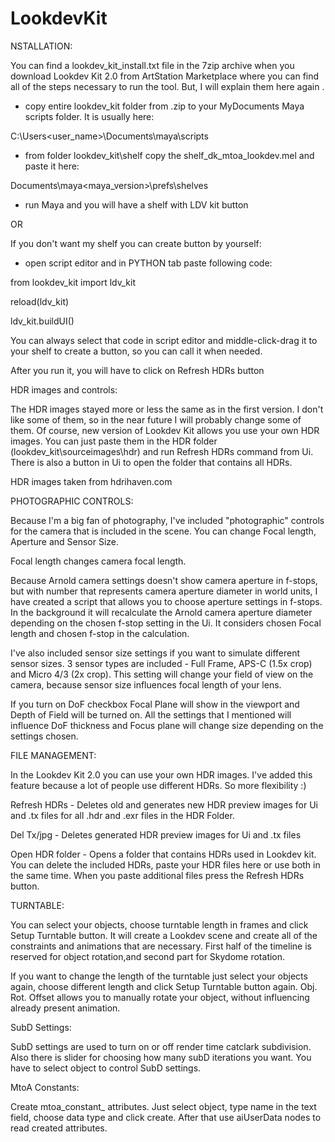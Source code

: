 # LookdevKit

NSTALLATION:

You can find a lookdev_kit_install.txt file in the 7zip archive when you download Lookdev Kit 2.0 from ArtStation Marketplace where you can find all of the steps necessary to run the tool. But, I will explain them here again .

- copy entire lookdev_kit folder from .zip to your MyDocuments Maya scripts folder. It is usually here:

C:\Users\<user_name>\Documents\maya\scripts

- from folder lookdev_kit\shelf copy the shelf_dk_mtoa_lookdev.mel and paste it here:

Documents\maya\<maya_version>\prefs\shelves

- run Maya and you will have a shelf with LDV kit button

OR

If you don't want my shelf you can create button by yourself:

- open script editor and in PYTHON tab paste following code:



from lookdev_kit import ldv_kit

reload(ldv_kit)

ldv_kit.buildUI()



You can always select that code in script editor and middle-click-drag it to your shelf to create a button, so you can call it when needed.



After you run it, you will have to click on Refresh HDRs button

HDR images and controls:

The HDR images stayed more or less the same as in the first version. I don't like some of them, so in the near future I will probably change some of them. Of course, new version of Lookdev Kit allows you use your own HDR images. You can just paste them in the HDR folder (lookdev_kit\sourceimages\hdr) and run Refresh HDRs command from Ui. There is also a button in Ui to open the folder that contains all HDRs.

HDR images taken from hdrihaven.com



PHOTOGRAPHIC CONTROLS:

Because I'm a big fan of photography, I've included "photographic" controls for the camera that is included in the scene. You can change Focal length, Aperture and Sensor Size. 

Focal length changes camera focal length. 

Because Arnold camera settings doesn't show camera aperture in f-stops, but with number that represents camera aperture diameter in world units, I have created a script that allows you to choose aperture settings in f-stops. In the background it will recalculate the Arnold camera aperture diameter depending on the chosen f-stop setting in the Ui. It considers chosen Focal length and chosen f-stop in the calculation. 

I've also included sensor size settings if you want to simulate different sensor sizes. 3 sensor types are included - Full Frame, APS-C (1.5x crop) and Micro 4/3 (2x crop). This setting will change your field of view on the camera, because sensor size influences focal length of your lens. 

If you turn on DoF checkbox Focal Plane will show in the viewport and Depth of Field will be turned on. All the settings that I mentioned will influence DoF thickness and Focus plane will change size depending on the settings chosen.



FILE MANAGEMENT:

In the Lookdev Kit 2.0 you can use your own HDR images. I've added this feature because a lot of people use different HDRs. So more flexibility :) 

Refresh HDRs - Deletes old and generates new HDR preview images for Ui and .tx files for all .hdr and .exr files in the HDR Folder.

Del Tx/jpg - Deletes generated HDR preview images for Ui and .tx files

Open HDR folder - Opens a folder that contains HDRs used in Lookdev kit. You can delete the included HDRs, paste your HDR files here or use both in the same time. When you paste additional files press the Refresh HDRs button.



TURNTABLE:

You can select your objects, choose turntable length in frames and click Setup Turntable button. It will create a Lookdev scene and create all of the constraints and animations that are necessary. First half of the timeline is reserved for object rotation,and second part for Skydome rotation. 

If you want to change the length of the turntable just select your objects again, choose different length and click Setup Turntable button again. Obj. Rot. Offset allows you to manually rotate your object, without influencing already present animation.



SubD Settings:

SubD settings are used to turn on or off render time catclark subdivision. Also there is slider for choosing how many subD iterations you want. You have to select object to control SubD settings.



MtoA Constants:

Create mtoa_constant_ attributes. Just select object, type name in the text field, choose data type and click create. After that use aiUserData nodes to read created attributes.

